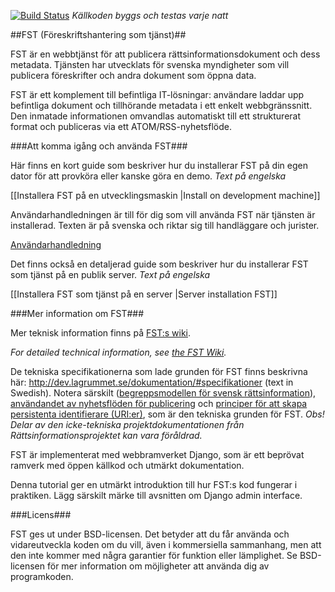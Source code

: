 [![Build Status](https://travis-ci.org/rinfo/fst.svg?branch=develop)](https://travis-ci.org/rinfo/fst) _Källkoden byggs och testas varje natt_

##FST (Föreskriftshantering som tjänst)##

FST är en webbtjänst för att publicera rättsinformationsdokument och dess metadata. Tjänsten har utvecklats för svenska myndigheter som vill publicera föreskrifter och andra dokument som öppna data. 

FST är ett komplement till befintliga IT-lösningar: användare laddar upp befintliga dokument och tillhörande metadata i ett enkelt webbgränssnitt. Den inmatade informationen omvandlas automatiskt till ett strukturerat format och publiceras via ett ATOM/RSS-nyhetsflöde.


###Att komma igång och använda FST###

Här finns en kort guide som beskriver hur du installerar FST på din egen dator för att provköra eller kanske göra en demo. _Text på engelska_ 

[[Installera FST på en utvecklingsmaskin |Install on development machine]]

Användarhandledningen är till för dig som vill använda FST när tjänsten är installerad. 
Texten är på svenska och riktar sig till handläggare och jurister. 

[Användarhandledning](https://github.com/rinfo/fst/blob/develop/doc/anvandarhandledning_fst.pdf)

Det finns också en detaljerad guide som beskriver hur du installerar FST som tjänst på en publik server. _Text på engelska_ 

[[Installera FST som tjänst på en server |Server installation FST]]

###Mer information om FST###

Mer teknisk information finns på [FST:s wiki](https://github.com/rinfo/fst/wiki).

_For detailed technical information, see [the FST Wiki](https://github.com/rinfo/fst/wiki)._


De tekniska specifikationerna som lade grunden för FST finns beskrivna här: http://dev.lagrummet.se/dokumentation/#specifikationer (text in Swedish). 
Notera särskilt ([begreppsmodellen för svensk rättsinformation](http://dev.lagrummet.se/dokumentation/model.pdf)), [användandet av nyhetsflöden för publicering](http://dev.lagrummet.se/dokumentation/system/atom-insamling.pdf) och [principer för att skapa persistenta identifierare (URI:er)](http://dev.lagrummet.se/dokumentation/system/uri-principer.pdf), som är den tekniska grunden för FST. _Obs! Delar av den icke-tekniska projektdokumentationen från Rättsinformationsprojektet kan vara föråldrad._

FST är implementerat med webbramverket Django, som är ett beprövat ramverk med öppen källkod och utmärkt dokumentation.

Denna tutorial ger en utmärkt introduktion till hur FST:s kod fungerar i praktiken. Lägg särskilt märke till avsnitten om Django admin interface.


###Licens###
 
FST ges ut under BSD-licensen. Det betyder att du får
använda och vidareutveckla koden om du vill, även i kommersiella
sammanhang, men att den inte kommer med några garantier för funktion
eller lämplighet. Se BSD-licensen för mer information om möjligheter
att använda dig av programkoden.

